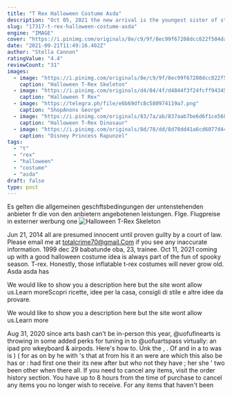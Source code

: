 ```yaml
---
title: "T Rex Halloween Costume Asda"
description: "Oct 05, 2021 the new arrival is the youngest sister of stacey and joe's two-year-old son rex and stacey's boys leighton, nine, and zacheray, 13, and joe's son harry, 14, the mirror reports."
slug: "17317-t-rex-halloween-costume-asda"
engine: "IMAGE"
cover: "https://i.pinimg.com/originals/8e/c9/9f/8ec99f67208dcc822f504da53857da5d.jpg"
date: "2021-09-21T11:49:16.402Z"
author: "Stella Cannon"
ratingValue: "4.4"
reviewCount: "31"
images:
  - image: "https://i.pinimg.com/originals/8e/c9/9f/8ec99f67208dcc822f504da53857da5d.jpg"
    caption: "Halloween T-Rex Skeleton"
  - image: "https://i.pinimg.com/originals/d4/84/4f/d4844f3f24fcff94345a18efd7a66cbc.jpg"
    caption: "Halloween T Rex"
  - image: "https://telegra.ph/file/e6b69dfc8c580974119a7.png"
    caption: "ShopAnons George"
  - image: "https://i.pinimg.com/originals/83/7a/ab/837aab7be6d6f1ce5686ab4668fd2e67.jpg"
    caption: "Halloween T-Rex Dinosaur"
  - image: "https://i.pinimg.com/originals/8d/78/dd/8d78dd41a6cd6077d440b0458dd60075.jpg"
    caption: "Disney Princess Rapunzel"
tags:
  - "t"
  - "rex"
  - "halloween"
  - "costume"
  - "asda"
draft: false
type: post
---
```


Es gelten die allgemeinen geschftsbedingungen der untenstehenden anbieter fr die von den anbietern angebotenen leistungen. Flge. Flugpreise in externer werbung  one
![Halloween T-Rex Skeleton](https://i.pinimg.com/originals/8e/c9/9f/8ec99f67208dcc822f504da53857da5d.jpg "Halloween T-Rex Skeleton")

Jun 21, 2014 all are presumed innocent until proven guilty by a court of law. Please email me at totalcrime70@gmail.Com if you see any inaccurate information. 1999 dec 29  babatunde oba, 23, trainee. Oct 11, 2021 coming up with a good halloween costume idea is always part of the fun of spooky season.  T-rex. Honestly, those inflatable t-rex costumes will never grow old. Asda asda has
<!--inArticleAds-->

<!--galleryOne-->

We would like to show you a description here but the site wont allow us.Learn moreScopri ricette, idee per la casa, consigli di stile e altre idee da provare.
<!--inArticleAds-->

<!--galleryTwo-->

We would like to show you a description here but the site wont allow us.Learn more
<!--galleryThree-->

Aug 31, 2020 since arts bash can't be in-person this year, @uofufinearts is throwing in some added perks for tuning in to @uofuartspass virtually: an ipad pro wkeyboard & airpods. Here's how to. Unk the , . Of and in  a to was is ) ( for as on by he with 's that at from his it an were are which this also be has or : had first one their its new after but who not they have  ; her she ' two been other when there all. If you need to cancel any items, visit the order history section. You have up to 8 hours from the time of purchase to cancel any items you no longer wish to receive. For any items that haven't been
